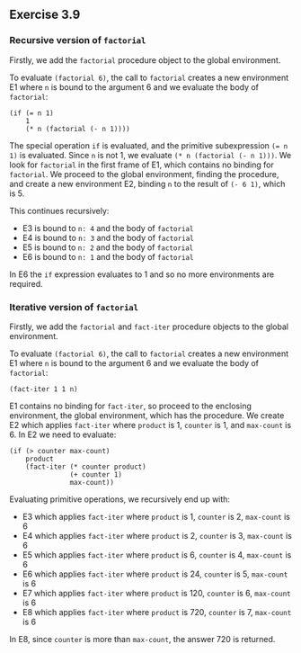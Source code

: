 ## Exercise 3.9

### Recursive version of `factorial`

Firstly, we add the `factorial` procedure object to the global environment.

To evaluate `(factorial 6)`, the call to `factorial` creates a new environment E1 where `n` is bound to the argument 6 and we evaluate the body of `factorial`:

```
(if (= n 1)
    1
    (* n (factorial (- n 1))))
```

The special operation `if` is evaluated, and the primitive subexpression `(= n 1)` is evaluated. Since `n` is not 1, we evaluate `(* n (factorial (- n 1)))`. We look for `factorial` in the first frame of E1, which contains no binding for `factorial`. We proceed to the global environment, finding the procedure, and create a new environment E2, binding `n` to the result of `(- 6 1)`, which is 5.

This continues recursively:

- E3 is bound to `n: 4` and the body of `factorial`
- E4 is bound to `n: 3` and the body of `factorial`
- E5 is bound to `n: 2` and the body of `factorial`
- E6 is bound to `n: 1` and the body of `factorial`

In E6 the `if` expression evaluates to 1 and so no more environments are required.

### Iterative version of `factorial`

Firstly, we add the `factorial` and `fact-iter` procedure objects to the global environment.

To evaluate `(factorial 6)`, the call to `factorial` creates a new environment E1 where `n` is bound to the argument 6 and we evaluate the body of `factorial`:

```
(fact-iter 1 1 n)
```

E1 contains no binding for `fact-iter`, so proceed to the enclosing environment, the global environment, which has the procedure. We create E2 which applies `fact-iter` where `product` is 1, `counter` is 1, and `max-count` is 6. In E2 we need to evaluate:

```
(if (> counter max-count)
    product
    (fact-iter (* counter product)
               (+ counter 1)
               max-count))
```

Evaluating primitive operations, we recursively end up with:
- E3 which applies `fact-iter` where `product` is 1, `counter` is 2, `max-count` is 6
- E4 which applies `fact-iter` where `product` is 2, `counter` is 3, `max-count` is 6
- E5 which applies `fact-iter` where `product` is 6, `counter` is 4, `max-count` is 6
- E6 which applies `fact-iter` where `product` is 24, `counter` is 5, `max-count` is 6
- E7 which applies `fact-iter` where `product` is 120, `counter` is 6, `max-count` is 6
- E8 which applies `fact-iter` where `product` is 720, `counter` is 7, `max-count` is 6

In E8, since `counter` is more than `max-count`, the answer 720 is returned.